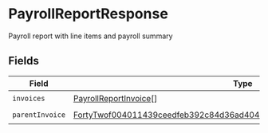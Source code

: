 # PayrollReportResponse

Payroll report with line items and payroll summary


## Fields

| Field                                                                                                                                                                   | Type                                                                                                                                                                    | Required                                                                                                                                                                | Description                                                                                                                                                             |
| ----------------------------------------------------------------------------------------------------------------------------------------------------------------------- | ----------------------------------------------------------------------------------------------------------------------------------------------------------------------- | ----------------------------------------------------------------------------------------------------------------------------------------------------------------------- | ----------------------------------------------------------------------------------------------------------------------------------------------------------------------- |
| `invoices`                                                                                                                                                              | [PayrollReportInvoice](../../models/shared/payrollreportinvoice.md)[]                                                                                                   | :heavy_check_mark:                                                                                                                                                      | N/A                                                                                                                                                                     |
| `parentInvoice`                                                                                                                                                         | [FortyTwof004011439ceedfeb392c84d36ad40443a5a0446d1efa02369c56e930a1c07](../../models/shared/fortytwof004011439ceedfeb392c84d36ad40443a5a0446d1efa02369c56e930a1c07.md) | :heavy_check_mark:                                                                                                                                                      | N/A                                                                                                                                                                     |